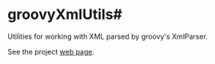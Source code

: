 # groovyXmlUtils#

Utilities for working with XML parsed by groovy's XmlParser.

See the project [web page]().
